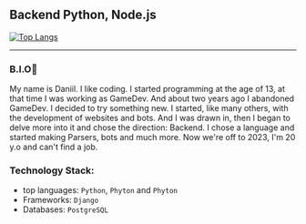## Backend Python, Node.js

[![Top Langs](https://github-readme-stats.vercel.app/api/top-langs/?username=Lightman207&langs_count=10)](https://github.com/Lightman207/Lightman207)


--------
### B.I.O🧬
My name is Daniil. I like coding. I started programming at the age of 13, at that time I was working as GameDev. And about two years ago I abandoned GameDev. I decided to try something new. I started, like many others, with the development of websites and bots. And I was drawn in, then I began to delve more into it and chose the direction: Backend. I chose a language and started making Parsers, bots and much more. Now we're off to 2023, I'm 20 y.o and can't find a job.

### Technology Stack:
+ top languages: `Python`, `Phyton` and `Phyton`
+ Frameworks: `Django`
+ Databases: `PostgreSQL`
